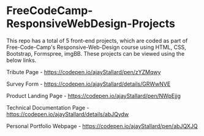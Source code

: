 # FreeCodeCamp-ResponsiveWebDesign-Projects
This repo has a total of 5 front-end projects, which are coded as part of Free-Code-Camp's Responsive-Web-Design course using HTML, CSS, Bootstrap, Formspree, imgBB. These projects can be viewed using the below links.




Tribute Page - https://codepen.io/ajayStallard/pen/zYZMqwy

Survey Form - https://codepen.io/ajayStallard/details/GRWwNVE

Product Landing Page - https://codepen.io/ajayStallard/pen/NWpEjjg

Technical Documentation Page - https://codepen.io/ajayStallard/details/abJQydw

Personal Portfolio Webpage - https://codepen.io/ajayStallard/pen/abJQXJQ
